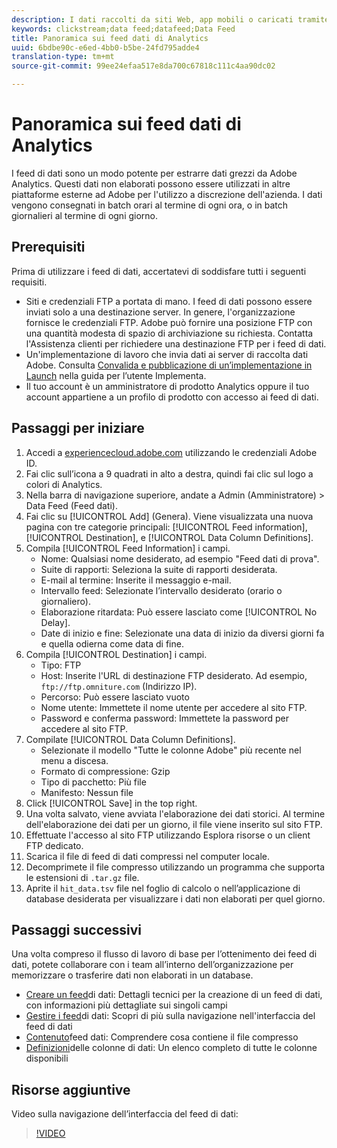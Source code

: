 ```yaml
---
description: I dati raccolti da siti Web, app mobili o caricati tramite API di servizi Web o origini dati, vengono elaborati e memorizzati in Adobe Data Warehouse. Questi dati clickstream non elaborati formano il set di dati utilizzato da Adobe Analytics.
keywords: clickstream;data feed;datafeed;Data Feed
title: Panoramica sui feed dati di Analytics
uuid: 6bdbe90c-e6ed-4bb0-b5be-24fd795adde4
translation-type: tm+mt
source-git-commit: 99ee24efaa517e8da700c67818c111c4aa90dc02

---
```



# Panoramica sui feed dati di Analytics

I feed di dati sono un modo potente per estrarre dati grezzi da Adobe Analytics. Questi dati non elaborati possono essere utilizzati in altre piattaforme esterne ad Adobe per l'utilizzo a discrezione dell'azienda. I dati vengono consegnati in batch orari al termine di ogni ora, o in batch giornalieri al termine di ogni giorno.

## Prerequisiti

Prima di utilizzare i feed di dati, accertatevi di soddisfare tutti i seguenti requisiti.

* Siti e credenziali FTP a portata di mano. I feed di dati possono essere inviati solo a una destinazione server. In genere, l'organizzazione fornisce le credenziali FTP. Adobe può fornire una posizione FTP con una quantità modesta di spazio di archiviazione su richiesta. Contatta l'Assistenza clienti per richiedere una destinazione FTP per i feed di dati.
* Un'implementazione di lavoro che invia dati ai server di raccolta dati Adobe. Consulta [Convalida e pubblicazione di un’implementazione in Launch](../../implement/implement-with-launch/validate-publish-prod.md) nella guida per l’utente Implementa.
* Il tuo account è un amministratore di prodotto Analytics oppure il tuo account appartiene a un profilo di prodotto con accesso ai feed di dati.

## Passaggi per iniziare

1. Accedi a [experiencecloud.adobe.com](https://experiencecloud.adobe.com) utilizzando le credenziali Adobe ID.
2. Fai clic sull’icona a 9 quadrati in alto a destra, quindi fai clic sul logo a colori di Analytics.
3. Nella barra di navigazione superiore, andate a Admin (Amministratore) &gt; Data Feed (Feed dati).
4. Fai clic su [!UICONTROL Add] (Genera). Viene visualizzata una nuova pagina con tre categorie principali: [!UICONTROL Feed information], [!UICONTROL Destination], e [!UICONTROL Data Column Definitions].
5. Compila [!UICONTROL Feed Information] i campi.
   * Nome: Qualsiasi nome desiderato, ad esempio "Feed dati di prova".
   * Suite di rapporti: Seleziona la suite di rapporti desiderata.
   * E-mail al termine: Inserite il messaggio e-mail.
   * Intervallo feed: Selezionate l’intervallo desiderato (orario o giornaliero).
   * Elaborazione ritardata: Può essere lasciato come [!UICONTROL No Delay].
   * Date di inizio e fine: Selezionate una data di inizio da diversi giorni fa e quella odierna come data di fine.
6. Compila [!UICONTROL Destination] i campi.
   * Tipo: FTP
   * Host: Inserite l'URL di destinazione FTP desiderato. Ad esempio, `ftp://ftp.omniture.com` (Indirizzo IP).
   * Percorso: Può essere lasciato vuoto
   * Nome utente: Immettete il nome utente per accedere al sito FTP.
   * Password e conferma password: Immettete la password per accedere al sito FTP.
7. Compilate [!UICONTROL Data Column Definitions].
   * Selezionate il modello "Tutte le colonne Adobe" più recente nel menu a discesa.
   * Formato di compressione: Gzip
   * Tipo di pacchetto: Più file
   * Manifesto: Nessun file
8. Click [!UICONTROL Save] in the top right.
9. Una volta salvato, viene avviata l'elaborazione dei dati storici. Al termine dell'elaborazione dei dati per un giorno, il file viene inserito sul sito FTP.
10. Effettuate l'accesso al sito FTP utilizzando Esplora risorse o un client FTP dedicato.
11. Scarica il file di feed di dati compressi nel computer locale.
12. Decomprimete il file compresso utilizzando un programma che supporta le estensioni di `.tar.gz` file.
13. Aprite il `hit_data.tsv` file nel foglio di calcolo o nell’applicazione di database desiderata per visualizzare i dati non elaborati per quel giorno.

## Passaggi successivi

Una volta compreso il flusso di lavoro di base per l’ottenimento dei feed di dati, potete collaborare con i team all’interno dell’organizzazione per memorizzare o trasferire dati non elaborati in un database.

* [Creare un feed](create-feed.md)di dati: Dettagli tecnici per la creazione di un feed di dati, con informazioni più dettagliate sui singoli campi
* [Gestire i feed](df-manage-feeds.md)di dati: Scopri di più sulla navigazione nell'interfaccia del feed di dati
* [Contenuto](c-df-contents/datafeeds-contents.md)feed dati: Comprendere cosa contiene il file compresso
* [Definizioni](c-df-contents/datafeeds-reference.md)delle colonne di dati: Un elenco completo di tutte le colonne disponibili

## Risorse aggiuntive

Video sulla navigazione dell’interfaccia del feed di dati:

> [!VIDEO](https://www.youtube.com/watch?v=m_fb--gNtR4)
